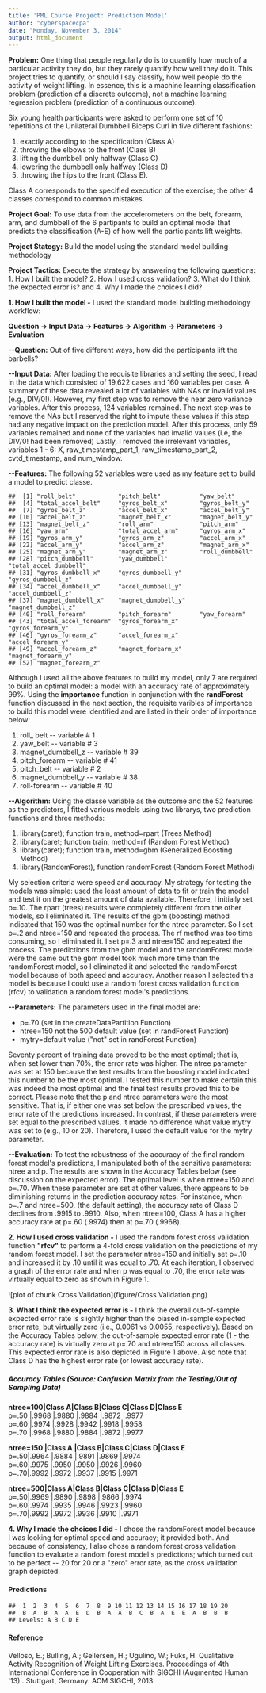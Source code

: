 ```yaml
---
title: 'PML Course Project: Prediction Model'
author: "cyberspacecpa"
date: "Monday, November 3, 2014"
output: html_document
---
```


**Problem:** One thing that people regularly do is to quantify how much of a particular activity they do, but they rarely quantify how well they do it. This project tries to quantify, or should I say classify, how well people do the activity of weight lifting. In essence, this is a machine learning classification problem (prediction of a discrete outcome), not a machine learning regression problem (prediction of a continuous outcome).

Six young health participants were asked to perform one set of 10 repetitions of the Unilateral Dumbbell Biceps Curl in five different fashions:     

1. exactly according to the specification (Class A)
2. throwing the elbows to the front (Class B)
3. lifting the dumbbell only halfway (Class C)
4. lowering the dumbbell only halfway (Class D)
5. throwing the hips to the front (Class E).

Class A corresponds to the specified execution of the exercise; the other 4 classes correspond to common mistakes. 

**Project Goal:** To use data from the accelerometers on the belt, forearm, arm, and dumbbell of the 6 partipants to build an optimal model that predicts the classification
(A-E) of how well the participants lift weights.

**Project Stategy:** Build the model using the standard model building methodology

**Project Tactics:** Execute the strategy by answering the following questions: 1. How I built the model? 2. How I used cross validation? 3. What do I think the expected error is? and 4. Why I made the choices I did? 

**1. How I built the model -** I used the standard model building methodology workflow:

**Question  ->  Input Data  ->  Features  ->  Algorithm  ->  Parameters  ->  Evaluation**

**--Question:** Out of five different ways, how did the participants lift the barbells?

**--Input Data:** After loading the requisite libraries and setting the seed, I read in the data which consisted of 19,622 cases and 160 variables per case. A summary of these data revealed a lot of variables with NAs or invalid values (e.g., DIV/0!). However, my first step was to remove the near zero variance variables. After this process, 124 variables remained. The next step was to remove the NAs but I reserved the right to impute these values if this step had any negative impact on the prediction model. After this process, only 59 variables remained and none of the variables had invalid values (i.e, the DIV/0! had been removed) Lastly, I removed the irrelevant variables, variables 1 - 6: X, raw_timestamp_part_1, raw_timestamp_part_2, cvtd_timestamp, and num_window.




**--Features:** The following 52 variables were used as my feature set to build a model to predict classe.





```
##  [1] "roll_belt"            "pitch_belt"           "yaw_belt"            
##  [4] "total_accel_belt"     "gyros_belt_x"         "gyros_belt_y"        
##  [7] "gyros_belt_z"         "accel_belt_x"         "accel_belt_y"        
## [10] "accel_belt_z"         "magnet_belt_x"        "magnet_belt_y"       
## [13] "magnet_belt_z"        "roll_arm"             "pitch_arm"           
## [16] "yaw_arm"              "total_accel_arm"      "gyros_arm_x"         
## [19] "gyros_arm_y"          "gyros_arm_z"          "accel_arm_x"         
## [22] "accel_arm_y"          "accel_arm_z"          "magnet_arm_x"        
## [25] "magnet_arm_y"         "magnet_arm_z"         "roll_dumbbell"       
## [28] "pitch_dumbbell"       "yaw_dumbbell"         "total_accel_dumbbell"
## [31] "gyros_dumbbell_x"     "gyros_dumbbell_y"     "gyros_dumbbell_z"    
## [34] "accel_dumbbell_x"     "accel_dumbbell_y"     "accel_dumbbell_z"    
## [37] "magnet_dumbbell_x"    "magnet_dumbbell_y"    "magnet_dumbbell_z"   
## [40] "roll_forearm"         "pitch_forearm"        "yaw_forearm"         
## [43] "total_accel_forearm"  "gyros_forearm_x"      "gyros_forearm_y"     
## [46] "gyros_forearm_z"      "accel_forearm_x"      "accel_forearm_y"     
## [49] "accel_forearm_z"      "magnet_forearm_x"     "magnet_forearm_y"    
## [52] "magnet_forearm_z"
```
Although I used all the above features to build my model, only 7 are required to build an optimal model: a model with an accuracy rate of approximately 99%. Using the **importance** function in conjunction with the **randForest** function discussed in the next section, the requisite varibles of importance to build this model were identified and are listed in their order of importance below:

1. roll_ belt -- variable # 1     
2. yaw_belt -- variable # 3    
3. magnet_dumbbell_z -- variable # 39    
4. pitch_forearm -- variable # 41    
5. pitch_belt -- variable # 2    
6. magnet_dumbbell_y -- variable # 38    
7. roll-forearm -- variable # 40    


**--Algorithm:** Using the classe variable as the outcome and the 52 features as the predictors, I fitted various models using two librarys, two prediction functions and three methods:

1. library(caret); function train, method=rpart (Trees Method)   
2. library(caret; function train, method=rf (Random Forest Method)   
3. library(caret); function train, method=gbm (Generalized Boosting Method)
4. library(RandomForest), function randomForest (Random Forest Method)

My selection criteria were speed and accuracy. My strategy for testing the models was simple: used the least amount of data to fit or train the model and test it on the greatest amount of data available. Therefore, I initially set p=.10. The rpart (trees) results were completely different from the other models, so I eliminated it. The results of the gbm (boosting) method indicated that 150 was the optimal number for the ntree parameter. So I set p=.2 and ntree=150 and repeated the process. The rf method was too time consuming, so I eliminated it. I set p=.3 and ntree=150 and repeated the process. The predictions from the gbm model and the randomForest model  were the same but the gbm model took much more time than the randomForest model, so I eliminated it and selected the randomForest model because of both speed and accuracy. Another reason I selected this model is because I could use a random forest cross validation function (rfcv) to validation a random forest model's predictions.


**--Parameters:** The parameters used in the final model are:

* p=.70 (set in the createDataPartition Function)     
* ntree=150 not the 500 default value (set in randForest Function)     
* mytry=default value  ("not" set in randForest Function)    

Seventy percent of training data proved to be the most optimal; that is, when set lower than 70%, the error rate was higher. The ntree parameter was set at 150 because the test results from the boosting model indicated this number to be the most optimal. I tested this number to make certain this was indeed the most optimal and the final test results proved this to be correct. Please note that the p and ntree parameters were the most sensitive. That is, if either one was set below the prescribed values, the error rate of the predictions increased. In contrast, if these parameters were set equal to the prescribed values, it made no difference what value mytry was set to (e.g., 10 or 20). Therefore, I used the default value for the mytry parameter.

**--Evaluation:** To test the robustness of the accuracy of the final random forest model's predictions, I manipulated both of the sensitive parameters: ntree and p. The results are shown in the Accuracy Tables below (see discussion on the expected error). The optimal level is when ntree=150 and p=.70. When these parameter are set at other values, there appears to be diminishing returns in the prediction accuracy rates. For instance, when p=.7 and ntree=500, (the default setting), the accuracy rate of Class D declines from .9915 to .9910. Also, when ntree=100, Class A has a higher accuracy rate at p=.60 (.9974) then at p=.70 (.9968).


**2. How I used cross validation -** I used the random forest cross validation function **"rfcv"** to perform a 4-fold cross validation on the predictions of my random forest model. I set the parameter ntree=150 and initially set p=.10 and increased it by .10 until it was equal to .70. At each iteration, I observed a graph of the error rate and when p was equal to .70, the error rate was virtually equal to zero as shown in Figure 1.

![plot of chunk Cross Validation](figure/Cross Validation.png) 

**3. What I think the expected error is -** I think the overall out-of-sample expected error rate is slightly higher than the biased in-sample expected error rate, but virtually zero (i.e., 0.0061 vs 0.0055, respectively). Based on the Accuracy Tables below, the out-of-sample expected error rate (1 - the accuracy rate) is virtually zero at p=.70 and ntree=150 across all classes. This expected error rate is also depicted in Figure 1 above. Also note that Class D has the highest error rate (or lowest accuracy rate). 

##### Accuracy Tables (Source: Confusion Matrix from the Testing/Out of Sampling Data)   

**ntree=100|Class A|Class B|Class C|Class D|Class E**    
  p=.50 |.9968       |.9880      |.9884      |.9872      |.9977         
  p=.60 |.9974       |.9928      |.9942      |.9918      |.9958      
  p=.70 |.9968       |.9880      |.9884      |.9872      |.9977
   
**ntree=150 |Class A |Class B|Class C|Class D|Class E**    
   p=.50|.9964       |.9884      |.9891      |.9869      |.9974          
   p=.60|.9975       |.9950      |.9950      |.9926      |.9960      
   p=.70|.9992       |.9972      |.9937      |.9915      |.9971  


**ntree=500|Class A|Class B|Class C|Class D|Class E**     
   p=.50|.9969       |.9890      |.9898      |.9866      |.9974          
   p=.60|.9974       |.9935      |.9946      |.9923      |.9960      
   p=.70|.9992       |.9972      |.9936      |.9910      |.9971     
                      

**4. Why I made the choices I did -** I chose the randomForest model because I was looking for optimal speed and accuracy; it provided both. And because of consistency, I also chose a random forest cross validation function to evaluate a random forest model's predictions; which turned out to be perfect -- 20 for 20 or a "zero" error rate, as the cross validation graph depicted.    

####  Predictions

```
##  1  2  3  4  5  6  7  8  9 10 11 12 13 14 15 16 17 18 19 20 
##  B  A  B  A  A  E  D  B  A  A  B  C  B  A  E  E  A  B  B  B 
## Levels: A B C D E
```
#### Reference

Velloso, E.; Bulling, A.; Gellersen, H.; Ugulino, W.; Fuks, H. Qualitative Activity Recognition of Weight Lifting Exercises. Proceedings of 4th International Conference in Cooperation with SIGCHI (Augmented Human '13) . Stuttgart, Germany: ACM SIGCHI, 2013. 





